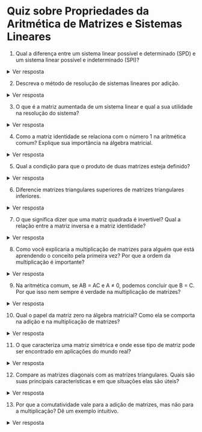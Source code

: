 # Quiz sobre Propriedades da Aritmética de Matrizes e Sistemas Lineares
1. Qual a diferença entre um sistema linear possível e determinado (SPD) e um sistema linear possível e indeterminado (SPI)?

<details>
<summary>Ver resposta</summary>

Um SPD possui uma única solução, enquanto um SPI possui infinitas soluções. Isso ocorre porque, em um SPI, existe pelo menos uma variável livre que pode assumir qualquer valor real, gerando infinitas soluções.
</details>

2. Descreva o método de resolução de sistemas lineares por adição.

<details>
<summary>Ver resposta</summary>

O método da adição consiste em somar as equações do sistema, após multiplicá-las por constantes convenientes, de forma a eliminar uma das variáveis. Repetindo o processo, obtém-se um sistema equivalente mais simples de resolver.
</details>

3. O que é a matriz aumentada de um sistema linear e qual a sua utilidade na resolução do sistema?

<details>
<summary>Ver resposta</summary>

A matriz aumentada de um sistema linear é formada pelos coeficientes das variáveis e pelos termos independentes das equações. Ela é útil pois permite aplicar o método de Gauss ou Gauss-Jordan para encontrar a solução do sistema.
</details>

4. Como a matriz identidade se relaciona com o número 1 na aritmética comum? Explique sua importância na álgebra matricial.

<details>
<summary>Ver resposta</summary>

A matriz identidade funciona como o número 1 na multiplicação. Multiplicar qualquer matriz por ela não altera a matriz original (AI = IA = A). Ela é crucial em conceitos como inversão de matrizes e transformações lineares que preservam vetores.
</details>

5. Qual a condição para que o produto de duas matrizes esteja definido?

<details>
<summary>Ver resposta</summary>

O produto de duas matrizes A (m x n) e B (p x q) só está definido se o número de colunas de A for igual ao número de linhas de B (n = p). Nesse caso, o produto AB será uma matriz de dimensões m x q.
</details>

6. Diferencie matrizes triangulares superiores de matrizes triangulares inferiores.

<details>
<summary>Ver resposta</summary>

Matrizes triangulares superiores possuem todos os elementos abaixo da diagonal principal iguais a zero, enquanto as matrizes triangulares inferiores possuem todos os elementos acima da diagonal principal iguais a zero.
</details>

7. O que significa dizer que uma matriz quadrada é invertível? Qual a relação entre a matriz inversa e a matriz identidade?

<details>
<summary>Ver resposta</summary>

Uma matriz quadrada A é invertível se existe uma matriz B, de mesma ordem, tal que AB = BA = I, onde I é a matriz identidade. A matriz B é a inversa de A e é denotada por A⁻¹.
</details>


8. Como você explicaria a multiplicação de matrizes para alguém que está aprendendo o conceito pela primeira vez? Por que a ordem da multiplicação é importante?

<details>
<summary>Ver resposta</summary>

A multiplicação de matrizes pode ser explicada como uma série de produtos internos entre as linhas da primeira matriz e as colunas da segunda. Cada elemento do resultado é a soma dos produtos dos elementos correspondentes de uma linha da primeira matriz com uma coluna da segunda. A ordem é importante porque A×B geralmente não é igual a B×A, e às vezes uma ordem pode estar definida enquanto a outra não.
</details>

9. Na aritmética comum, se AB = AC e A ≠ 0, podemos concluir que B = C. Por que isso nem sempre é verdade na multiplicação de matrizes?

<details>
<summary>Ver resposta</summary>

Na multiplicação de matrizes, AB = AC não implica necessariamente que B = C porque as matrizes podem ter propriedades especiais que "mascaram" diferenças quando multiplicadas. Por exemplo, se A tem uma linha ou coluna de zeros, essa parte da informação de B e C será "perdida" na multiplicação, permitindo que B e C sejam diferentes mesmo que AB = AC.
</details>

10. Qual o papel da matriz zero na álgebra matricial? Como ela se comporta na adição e na multiplicação de matrizes?

<details>
<summary>Ver resposta</summary>

A matriz zero funciona como o 0 na aritmética comum. Na adição, ela é o elemento neutro (A + 0 = A). Na multiplicação, ela é um elemento absorvente (A × 0 = 0 × A = 0). Ela "zera" qualquer matriz com a qual é multiplicada.
</details>

11. O que caracteriza uma matriz simétrica e onde esse tipo de matriz pode ser encontrado em aplicações do mundo real?

<details>
<summary>Ver resposta</summary>

Uma matriz simétrica é igual à sua transposta. Visualmente, ela é simétrica em relação à diagonal principal. Matrizes simétricas aparecem frequentemente em aplicações como análise de redes sociais, onde as conexões são bidirecionais, ou em física, representando certas propriedades de sistemas.
</details>

12. Compare as matrizes diagonais com as matrizes triangulares. Quais são suas principais características e em que situações elas são úteis?

<details>
<summary>Ver resposta</summary>

Matrizes diagonais têm elementos não-nulos apenas na diagonal principal, enquanto matrizes triangulares têm elementos não-nulos na diagonal principal e acima (superiores) ou abaixo (inferiores) dela. Ambas são úteis para simplificar cálculos e aparecem em decomposições matriciais importantes.
</details>

13. Por que a comutatividade vale para a adição de matrizes, mas não para a multiplicação? Dê um exemplo intuitivo.

<details>
<summary>Ver resposta</summary>

A adição de matrizes é comutativa porque somamos os elementos correspondentes, e a ordem não importa (assim como com números). Na multiplicação, a ordem importa porque estamos realizando uma série de operações mais complexas que dependem da estrutura das matrizes, assim como a composição de funções não é geralmente comutativa.
</details>
